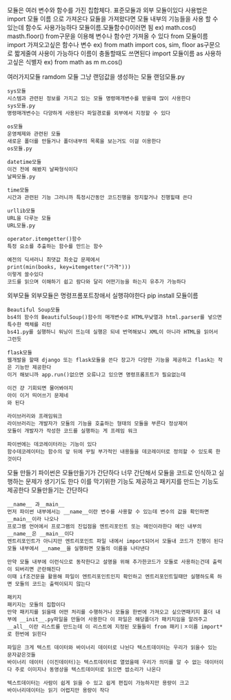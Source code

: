 모듈은 여러 변수와 함수를 가진 칩합체다.
표준모듈과 외부 모듈이있다
사용법은 import 모듈 이름
으로 가져온다 
묘듈을 가져왔다면 모듈 내부의 기능들을 사용 할 수 있는데 함수도 사용가능하다
모듈이름.모듈함수()이러면 됨 ex) math.cos() masth.floor()
from구문을 이용해 변수나 함수만 가져올 수 있다
from 모듈이름 import 가져오고싶은 함수나 변수
ex) from math import cos, sim, floor
as구문으로 짧게줄여 사용이 가능하다 이름이 충돌할때도 쓰면된다
import 모듈이름 as 사용하고싶은 식별자
ex) from math as m
m.cos()

여러가지모듈
    ramdom 모듈
    그냥 랜덤값을 생성하는 모듈
    랜덤모듈.py
    
    sys모듈 
    시스템과 관련된 정보를 가지고 있는 모듈 명령매개변수를 받을때 많이 사용한다
    sys모듈.py
    명령매개변수는 다양하게 사용된다 파일경로를 외부에서 지정할 수 있다

    os모듈
    운영체제와 관련된 모듈
    새로운 폴더를 만들거나 폴더내부의 목록을 보는거도 이걸 이용한다
    os모듈.py

    datetime모듈
    이건 전에 해봤지 날짜형식이다
    날짜모듈.py

    time모둘
    시간과 관련된 기능 그러니까 특정시간동안 코드진행을 정지할거나 진행힐때 쓴다

    urllib모듈
    URL을 다루눈 모듈
    URL모듈.py

    operator.itemgetter()함수
    특정 요소를 추출하는 함수를 만드는 함수

    예전의 딕셔러니 최댓값 최솟갑 문제에서 
    print(min(books, key=itemgetter("가격")))
    이렇게 쓸수있다
    코드를 읽으며 이해하기 쉽고 람다와 달리 어떤기능을 하는지 유추가 가능하다


외부모듈
    외부모듈은 명령프롬포트창애서 실행햐야한다
    pip install 모듈이름


    Beautiful Soup모듈
    bs4의 함수의 BeautifulSoup()함수의 매개변수로 HTML무낮열과 html.parser를 넣으면 특수한 캑체를 리턴
    bs41.py를 실행하니 워닝이 뜨는데 실행은 되네 번역해보니 XML이 아니라 HTML을 읽어서 그런듯

    flask모듈
    웹개발을 할때 django 또는 flask모듈을 쓴다 장고가 다양한 기능을 제공하고 flask는 작은 기능만 제공한다
    이거 해보니까 app.run()없으면 오류나고 있으면 명령프롬프트가 필요없는데

    이건 걍 기회되면 물어봐야지
    아이 이거 띄어쓰기 문제네
    와 된다

    라이브러리와 프래임워크
    라이브러리는 개발자가 모듈의 기능을 호출하는 형태의 모듈을 부른다 정상제어
    모듈이 개발자가 작성한 코드를 실행하는 게 프레임 워크

    파이썬에는 데코레이터라는 기능이 있다
    함수데코레이터는 함수의 앞 뒤에 꾸밀 부가적인 내용들을 데코레이터로 정의할 수 있도록 한것이다


모듈 만들기
    파이썬은 모듈만들기가 간단하다
    너무 간단해서 모듈을 코드로 인식하고 실행하는 문제가 생기기도 한다
    이를 막기위한 기능도 제공하고 패키지를 만드는 기능도 제공한다
    모듈만들기는 간단하다

    __name__ 과__main__
    먼저 파이썬 내부에서는 __name__이란 변수를 사용할 수 있는데 변수의 값을 확인하면 __main__이라 나오나
    프로그램 언어에서 프로그램의 진입점을 엔트리포인트 또는 메인이라한다 메인 내부의 __name__은 __main__이다
    엔트리포인트가 아니지만 엔트리포인트 파일 내에서 import되어서 모듈내 코드가 진행이 된다 모듈 내부에서 __name__을 실행하면 모듈의 이름을 나타낸다

    만약 모듈 내부에 이런식으로 동작한다고 설명을 위해 추가한코드가 모듈로 사용하는건데 출력이 되버리면 곤란해진다
    이때 if조건문을 활용해 파일이 엔트리포인트인지 확인하고 엔트리포인트일때만 실행하도록 하면 모듈의 코드는 출력이되지 않는다

    패키지
    패키지는 모듈의 집합이다
    만약 패키지를 읽을때 어떤 처리를 수행하거나 모듈을 한번에 가져오고 싶으면패키지 폴더 내부에 __init__.py파일을 만들어 사용한다 이 파일은 해당폴더가 패키지임을 알려주고 __all__이란 리스트를 만드는데 이 리스트에 지정된 모듈들이 from 패키ㅣㅈ이름 import*로 한번에 읽힌다

    파일은 크게 텍스트 데이터와 바이너리 데이터로 나뉜다 텍스트데이터는 우리가 읽을수 있는 문자같은것들
    바이너리 데이터 (이진데이터)는 텍스트데이터로 열었을떼 우리가 의미를 알 수 없는 데이터이다 주로 이미지나 동영상을 텍스트데이터로 읽으면 쌉소리가 나온다

    텍스트데이터는 사람이 쉽게 읽을 수 있고 쉽게 편집이 가능하지만 용량이 크고
    바이너리데이터는 읽기 어렵지만 용량이 작다


